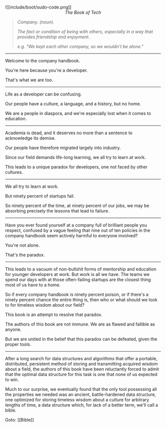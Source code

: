 
![[include/boot/sudo-code.png]]
<span style="display: block; text-align: center; font-style: italic;">The Book of Tech</span>

> _Company. (noun)._
> 
> _The fact or condition of being with others, especially in a way that provides friendship and enjoyment._
> 
> _e.g. "We kept each other company, so we wouldn't be alone."_

---

Welcome to the company handbook.

You're here because you're a developer.

That's what we are too.

---

Life as a developer can be confusing.

Our people have a culture, a language, and a history, but no home.

We are a people in diaspora, and we're especially lost when it comes to education.

---

Academia is dead, and it deserves no more than a sentence to acknowledge its demise.

Our people have therefore migrated largely into industry.

Since our field demands life-long learning, we all try to learn at work.

This leads to a unique paradox for developers, one not faced by other cultures.

---

We all try to learn at work.

But ninety percent of startups fail.

So ninety percent of the time, at ninety percent of our jobs, we may be absorbing precisely the lessons that lead to failure.

---

Have you ever found yourself at a company full of brilliant people you respect, confused by a vague feeling that nine out of ten policies in the company handbook seem actively harmful to everyone involved?

You're not alone.

That's the paradox.

---

This leads to a vacuum of non-bullshit forms of mentorship and education for younger developers at work. But work is all we have. The teams we spend our days with at those often-failing startups are the closest thing most of us have to a home.

So if every company handbook is ninety percent poison, or if there's a ninety percent chance the entire thing is, then who or what should we look to for timeless wisdom about our field?

This book is an attempt to resolve that paradox.

The authors of this book are not immune. We are as flawed and fallible as anyone.

But we are united in the belief that this paradox can be defeated, given the proper tools.

---

After a long search for data structures and algorithms that offer a portable, distributed, persistent method of storing and transmitting acquired wisdom about a field, the authors of this book have been reluctantly forced to admit that the optimal data structure for this task is one that none of us expected to win.

Much to our surprise, we eventually found that the only tool possessing all the properties we needed was an ancient, battle-hardened data structure, one optimized for storing timeless wisdom about a culture for arbitrary lengths of time, a data structure which, for lack of a better term, we'll call a bible.

Goto: [[Bible]]